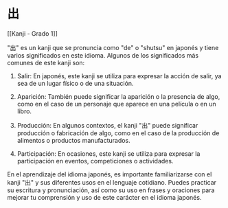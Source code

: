 # 出

[[Kanji - Grado 1]]

"出" es un kanji que se pronuncia como "de" o "shutsu" en japonés y tiene varios significados en este idioma. Algunos de los significados más comunes de este kanji son:

1. Salir: En japonés, este kanji se utiliza para expresar la acción de salir, ya sea de un lugar físico o de una situación.

2. Aparición: También puede significar la aparición o la presencia de algo, como en el caso de un personaje que aparece en una película o en un libro.

3. Producción: En algunos contextos, el kanji "出" puede significar producción o fabricación de algo, como en el caso de la producción de alimentos o productos manufacturados.

4. Participación: En ocasiones, este kanji se utiliza para expresar la participación en eventos, competiciones o actividades.

En el aprendizaje del idioma japonés, es importante familiarizarse con el kanji "出" y sus diferentes usos en el lenguaje cotidiano. Puedes practicar su escritura y pronunciación, así como su uso en frases y oraciones para mejorar tu comprensión y uso de este carácter en el idioma japonés.
